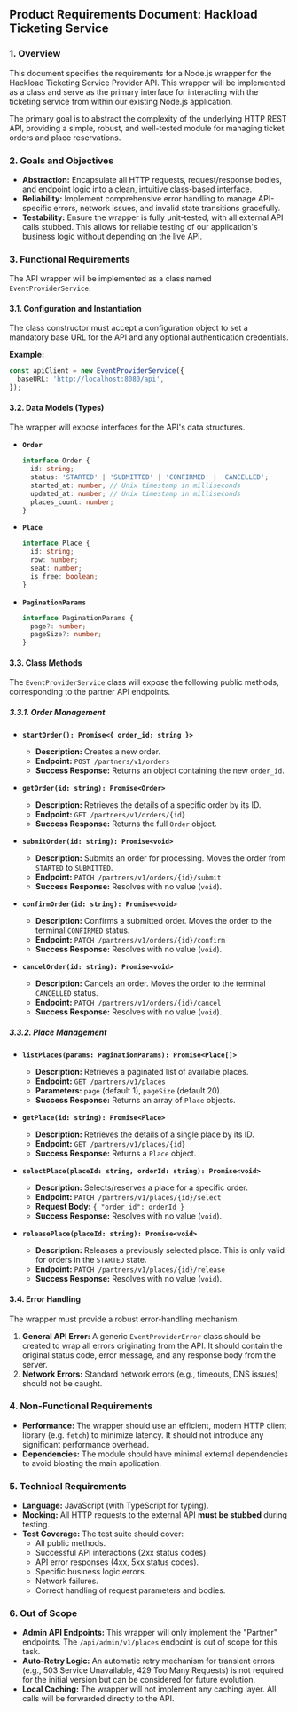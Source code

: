 ## Product Requirements Document: Hackload Ticketing Service

### 1. Overview

This document specifies the requirements for a Node.js wrapper for the Hackload Ticketing Service Provider API. This wrapper will be implemented as a class and serve as the primary interface for interacting with the ticketing service from within our existing Node.js application.

The primary goal is to abstract the complexity of the underlying HTTP REST API, providing a simple, robust, and well-tested module for managing ticket orders and place reservations.

### 2. Goals and Objectives

- **Abstraction:** Encapsulate all HTTP requests, request/response bodies, and endpoint logic into a clean, intuitive class-based interface.
- **Reliability:** Implement comprehensive error handling to manage API-specific errors, network issues, and invalid state transitions gracefully.
- **Testability:** Ensure the wrapper is fully unit-tested, with all external API calls stubbed. This allows for reliable testing of our application's business logic without depending on the live API.

### 3. Functional Requirements

The API wrapper will be implemented as a class named `EventProviderService`.

#### 3.1. Configuration and Instantiation

The class constructor must accept a configuration object to set a mandatory base URL for the API and any optional authentication credentials.

**Example:**

```typescript
const apiClient = new EventProviderService({
  baseURL: 'http://localhost:8080/api',
});
```

#### 3.2. Data Models (Types)

The wrapper will expose interfaces for the API's data structures.

- **`Order`**
  ```typescript
  interface Order {
    id: string;
    status: 'STARTED' | 'SUBMITTED' | 'CONFIRMED' | 'CANCELLED';
    started_at: number; // Unix timestamp in milliseconds
    updated_at: number; // Unix timestamp in milliseconds
    places_count: number;
  }
  ```
- **`Place`**
  ```typescript
  interface Place {
    id: string;
    row: number;
    seat: number;
    is_free: boolean;
  }
  ```
- **`PaginationParams`**
  ```typescript
  interface PaginationParams {
    page?: number;
    pageSize?: number;
  }
  ```

#### 3.3. Class Methods

The `EventProviderService` class will expose the following public methods, corresponding to the partner API endpoints.

##### 3.3.1. Order Management

- **`startOrder(): Promise<{ order_id: string }>`**
  - **Description:** Creates a new order.
  - **Endpoint:** `POST /partners/v1/orders`
  - **Success Response:** Returns an object containing the new `order_id`.

- **`getOrder(id: string): Promise<Order>`**
  - **Description:** Retrieves the details of a specific order by its ID.
  - **Endpoint:** `GET /partners/v1/orders/{id}`
  - **Success Response:** Returns the full `Order` object.

- **`submitOrder(id: string): Promise<void>`**
  - **Description:** Submits an order for processing. Moves the order from `STARTED` to `SUBMITTED`.
  - **Endpoint:** `PATCH /partners/v1/orders/{id}/submit`
  - **Success Response:** Resolves with no value (`void`).

- **`confirmOrder(id: string): Promise<void>`**
  - **Description:** Confirms a submitted order. Moves the order to the terminal `CONFIRMED` status.
  - **Endpoint:** `PATCH /partners/v1/orders/{id}/confirm`
  - **Success Response:** Resolves with no value (`void`).

- **`cancelOrder(id: string): Promise<void>`**
  - **Description:** Cancels an order. Moves the order to the terminal `CANCELLED` status.
  - **Endpoint:** `PATCH /partners/v1/orders/{id}/cancel`
  - **Success Response:** Resolves with no value (`void`).

##### 3.3.2. Place Management

- **`listPlaces(params: PaginationParams): Promise<Place[]>`**
  - **Description:** Retrieves a paginated list of available places.
  - **Endpoint:** `GET /partners/v1/places`
  - **Parameters:** `page` (default 1), `pageSize` (default 20).
  - **Success Response:** Returns an array of `Place` objects.

- **`getPlace(id: string): Promise<Place>`**
  - **Description:** Retrieves the details of a single place by its ID.
  - **Endpoint:** `GET /partners/v1/places/{id}`
  - **Success Response:** Returns a `Place` object.

- **`selectPlace(placeId: string, orderId: string): Promise<void>`**
  - **Description:** Selects/reserves a place for a specific order.
  - **Endpoint:** `PATCH /partners/v1/places/{id}/select`
  - **Request Body:** `{ "order_id": orderId }`
  - **Success Response:** Resolves with no value (`void`).

- **`releasePlace(placeId: string): Promise<void>`**
  - **Description:** Releases a previously selected place. This is only valid for orders in the `STARTED` state.
  - **Endpoint:** `PATCH /partners/v1/places/{id}/release`
  - **Success Response:** Resolves with no value (`void`).

#### 3.4. Error Handling

The wrapper must provide a robust error-handling mechanism.

1.  **General API Error:** A generic `EventProviderError` class should be created to wrap all errors originating from the API. It should contain the original status code, error message, and any response body from the server.
2.  **Network Errors:** Standard network errors (e.g., timeouts, DNS issues) should not be caught.

### 4. Non-Functional Requirements

- **Performance:** The wrapper should use an efficient, modern HTTP client library (e.g. `fetch`) to minimize latency. It should not introduce any significant performance overhead.
- **Dependencies:** The module should have minimal external dependencies to avoid bloating the main application.

### 5. Technical Requirements

- **Language:** JavaScript (with TypeScript for typing).
- **Mocking:** All HTTP requests to the external API **must be stubbed** during testing.
- **Test Coverage:** The test suite should cover:
  - All public methods.
  - Successful API interactions (2xx status codes).
  - API error responses (4xx, 5xx status codes).
  - Specific business logic errors.
  - Network failures.
  - Correct handling of request parameters and bodies.

### 6. Out of Scope

- **Admin API Endpoints:** This wrapper will only implement the "Partner" endpoints. The `/api/admin/v1/places` endpoint is out of scope for this task.
- **Auto-Retry Logic:** An automatic retry mechanism for transient errors (e.g., 503 Service Unavailable, 429 Too Many Requests) is not required for the initial version but can be considered for future evolution.
- **Local Caching:** The wrapper will not implement any caching layer. All calls will be forwarded directly to the API.
